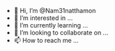 - 👋 Hi, I’m @Nam31natthamon
- 👀 I’m interested in ...
- 🌱 I’m currently learning ...
- 💞️ I’m looking to collaborate on ...
- 📫 How to reach me ...

<!---
Nam31natthamon/Nam31natthamon is a ✨ special ✨ repository because its `README.md` (this file) appears on your GitHub profile.
You can click the Preview link to take a look at your changes.
--->
